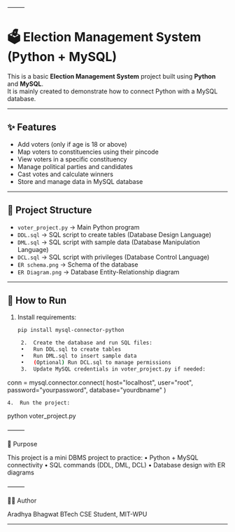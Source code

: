 ⸻


# 🗳️ Election Management System (Python + MySQL)

This is a basic **Election Management System** project built using **Python** and **MySQL**.  
It is mainly created to demonstrate how to connect Python with a MySQL database.  

---

## ✨ Features
- Add voters (only if age is 18 or above)  
- Map voters to constituencies using their pincode  
- View voters in a specific constituency  
- Manage political parties and candidates  
- Cast votes and calculate winners  
- Store and manage data in MySQL database  

---

## 📂 Project Structure
- `voter_project.py` → Main Python program  
- `DDL.sql` → SQL script to create tables (Database Design Language)  
- `DML.sql` → SQL script with sample data (Database Manipulation Language)  
- `DCL.sql` → SQL script with privileges (Database Control Language)  
- `ER schema.png` → Schema of the database  
- `ER Diagram.png` → Database Entity-Relationship diagram  

---

## 🚀 How to Run
1. Install requirements:
   ```bash
   pip install mysql-connector-python

	2.	Create the database and run SQL files:
	•	Run DDL.sql to create tables
	•	Run DML.sql to insert sample data
	•	(Optional) Run DCL.sql to manage permissions
	3.	Update MySQL credentials in voter_project.py if needed:

conn = mysql.connector.connect(
    host="localhost",
    user="root",
    password="yourpassword",
    database="yourdbname"
)


	4.	Run the project:

python voter_project.py



⸻

🎯 Purpose

This project is a mini DBMS project to practice:
	•	Python + MySQL connectivity
	•	SQL commands (DDL, DML, DCL)
	•	Database design with ER diagrams

⸻

👨‍💻 Author

Aradhya Bhagwat
BTech CSE Student, MIT-WPU

---
